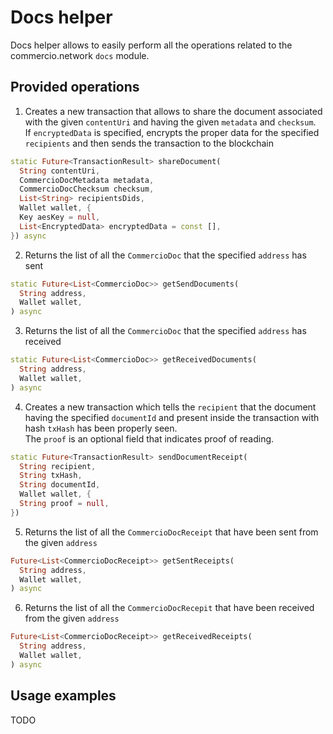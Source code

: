 # Docs helper
Docs helper allows to easily perform all the operations related to the commercio.network `docs` module.

## Provided operations

1. Creates a new transaction that allows to share the document associated with the given `contentUri` and having the given
`metadata` and `checksum`.  
If `encryptedData` is specified, encrypts the proper data for the specified `recipients` and then 
sends the transaction to the blockchain
```dart
static Future<TransactionResult> shareDocument(
  String contentUri,
  CommercioDocMetadata metadata,
  CommercioDocChecksum checksum,
  List<String> recipientsDids,
  Wallet wallet, {
  Key aesKey = null,
  List<EncryptedData> encryptedData = const [],
}) async
```

2. Returns the list of all the `CommercioDoc` that the specified `address` has sent
```dart
static Future<List<CommercioDoc>> getSendDocuments(
  String address,
  Wallet wallet,
) async
```
3. Returns the list of all the `CommercioDoc` that the specified `address` has received
```dart
static Future<List<CommercioDoc>> getReceivedDocuments(
  String address,
  Wallet wallet,
) async
```
4. Creates a new transaction which tells the `recipient` that the document having the specified `documentId` and present
inside the transaction with hash `txHash` has been properly seen.  
The `proof` is an optional field that indicates proof of reading.
```dart
static Future<TransactionResult> sendDocumentReceipt(
  String recipient,
  String txHash,
  String documentId,
  Wallet wallet, {
  String proof = null,
}) 
```
5. Returns the list of all the `CommercioDocReceipt` that have been sent from the given `address`
```dart
Future<List<CommercioDocReceipt>> getSentReceipts(
  String address,
  Wallet wallet,
) async 
```
6. Returns the list of all the `CommercioDocRecepit` that have been received from the given `address`
```dart
Future<List<CommercioDocReceipt>> getReceivedReceipts(
  String address,
  Wallet wallet,
) async 
```
## Usage examples
TODO
